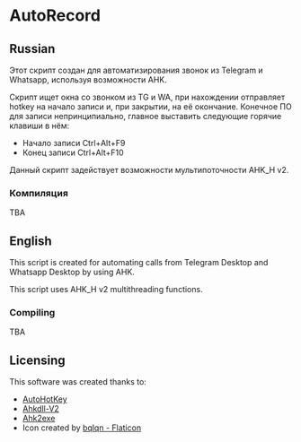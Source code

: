# AutoRecord

## Russian

Этот скрипт создан для автоматизирования звонок из Telegram и Whatsapp, используя возможности AHK.

Скрипт ищет окна со звонком из TG и WA, при нахождении отправляет hotkey на начало записи и, при закрытии, на её окончание.
Конечное ПО для записи непринципиально, главное выставить следующие горячие клавиши в нём:

- Начало записи Ctrl+Alt+F9
- Конец записи Ctrl+Alt+F10

Данный скрипт задействует возможности мультипоточности AHK_H v2.

### Компиляция

TBA

## English

This script is created for automating calls from Telegram Desktop and Whatsapp Desktop by using AHK.

This script uses AHK_H v2 multithreading functions.

### Compiling

TBA

## Licensing

This software was created thanks to:

- [AutoHotKey](https://github.com/AutoHotkey/AutoHotkey/tree/alpha)
- [Ahkdll-V2](https://github.com/HotKeyIt/ahkdll-v2-release/)
- [Ahk2exe](https://github.com/AutoHotkey/Ahk2Exe)
- Icon created by [bqlqn - Flaticon](https://www.flaticon.com/free-icon/radio-waves_1340130)
